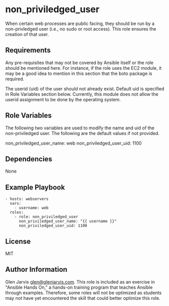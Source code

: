 non_priviledged_user
====================

When certain web processes are public facing, they should be run by a
non-privledged user (i.e., no sudo or root access). This role ensures the
creation of that user.

Requirements
------------

Any pre-requisites that may not be covered by Ansible itself or the role should
be mentioned here. For instance, if the role uses the EC2 module, it may be a
good idea to mention in this section that the boto package is required.

The userid (uid) of the user should not already exist. Default uid is specified
in Role Variables section below.  Currently, this module does not allow the
userid assignment to be done by the operating system.

Role Variables
--------------

The following two variables are used to modify the name and uid of the
non-priviledged user. The following are the default values if not provided.

non_priviledged_user_name: web
non_priviledged_user_uid: 1100


Dependencies
------------

None

Example Playbook
----------------

    - hosts: webservers
      vars:
        - username: web
      roles:
        - role: non_priviledged_user
          non_priviledged_user_name: "{{ username }}"
          non_priviledged_user_uid: 1100

License
-------

MIT

Author Information
------------------

Glen Jarvis <glen@glenjarvis.com>. This role is included as an exercise in
"Ansible Hands On," a hands-on training program that teaches Ansible through
examples. Therefore, some roles will not be optimized as students may not have
yet encountered the skill that could better optimize this role.

